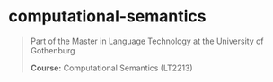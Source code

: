 # computational-semantics
> Part of the Master in Language Technology at the University of Gothenburg
>
> **Course:** Computational Semantics (LT2213)
